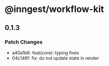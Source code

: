 # @inngest/workflow-kit

## 0.1.3

### Patch Changes

- a40a1b6: feat(core): typing fixes
- 04c146f: fix: do not update state in render
